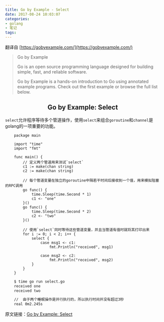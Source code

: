 ```yaml
---
title: Go by Example - Select
date: 2017-08-24 10:03:07
categories:
- golang
- 笔记
tags:
---
```


翻译自 [https://gobyexample.com/](https://gobyexample.com/)

> Go by Example
> 
> Go is an open source programming language designed for building simple, fast, and reliable software.
> 
> Go by Example is a hands-on introduction to Go using annotated example programs. Check out the first example or browse the full list below.

## <center>Go by Example: Select</center>

`select`允许程序等待多个管道操作，使用`select`来组合`goroutine`和`channel`是golang的一项重要的功能。

```golang
    package main

    import "time"
    import "fmt"
    
    func main() {
        // 定义两个管道用来测试`select`
        c1 := make(chan string)
        c2 := make(chan string)

        // 每个管道变量在独立的goroutine中隔若干时间后接收到一个值，用来模拟阻塞的RPC调用
        go func() {
            time.Sleep(time.Second * 1)
            c1 <- "one"
        }()
        go func() {
            time.Sleep(time.Second * 2)
            c2 <- "two"
        }()
        
        // 使用`select`同时等待这些管道变量，并且当管道有值时就将其打印出来
        for i := 0; i < 2; i++ {
            select {
                case msg1 <- c1:
                    fmt.Println("received", msg1)

                case msg2 <- c2:
                    fmt.Println("received", msg2)
            }
        }
    }

```

```bash
    $ time go run select.go 
    received one
    received two

    //  由于两个睡眠操作是并行执行的，所以执行时间并没有超过3秒
    real 0m2.245s
```


原文链接：[Go by Example: Select](https://gobyexample.com/select)







